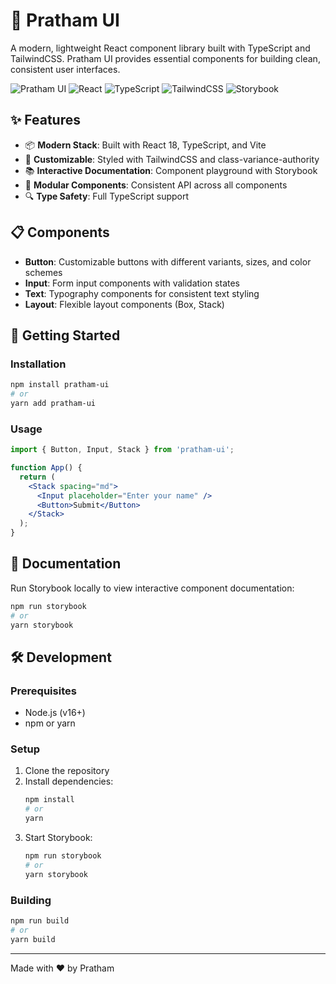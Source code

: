 # 🚀 Pratham UI

A modern, lightweight React component library built with TypeScript and TailwindCSS. Pratham UI provides essential components for building clean, consistent user interfaces.

![Pratham UI](https://img.shields.io/badge/Pratham-UI-blue)
![React](https://img.shields.io/badge/React-18-blue)
![TypeScript](https://img.shields.io/badge/TypeScript-5.2-blue)
![TailwindCSS](https://img.shields.io/badge/TailwindCSS-3.3-blue)
![Storybook](https://img.shields.io/badge/Storybook-7.6-ff69b4)

## ✨ Features

- 📦 **Modern Stack**: Built with React 18, TypeScript, and Vite
- 🎨 **Customizable**: Styled with TailwindCSS and class-variance-authority
- 📚 **Interactive Documentation**: Component playground with Storybook
- 🧩 **Modular Components**: Consistent API across all components
- 🔍 **Type Safety**: Full TypeScript support

## 📋 Components

- **Button**: Customizable buttons with different variants, sizes, and color schemes
- **Input**: Form input components with validation states
- **Text**: Typography components for consistent text styling
- **Layout**: Flexible layout components (Box, Stack)

## 🚀 Getting Started

### Installation

```bash
npm install pratham-ui
# or
yarn add pratham-ui
```

### Usage

```jsx
import { Button, Input, Stack } from 'pratham-ui';

function App() {
  return (
    <Stack spacing="md">
      <Input placeholder="Enter your name" />
      <Button>Submit</Button>
    </Stack>
  );
}
```

## 📖 Documentation

Run Storybook locally to view interactive component documentation:

```bash
npm run storybook
# or
yarn storybook
```

## 🛠️ Development

### Prerequisites

- Node.js (v16+)
- npm or yarn

### Setup

1. Clone the repository
2. Install dependencies:
   ```bash
   npm install
   # or
   yarn
   ```
3. Start Storybook:
   ```bash
   npm run storybook
   # or
   yarn storybook
   ```

### Building

```bash
npm run build
# or
yarn build
```

---

Made with ❤️ by Pratham
